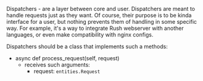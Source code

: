 Dispatchers - are a layer between core and user. Dispatchers are meant to handle requests 
just as they want. Of course, their purpose is to be kinda interface for a user, but 
nothing prevents them of handling in some specific way. For example, it's a way to integrate
Rush webserver with another languages, or even make compatibility with nginx configs.

Dispatchers should be a class that implements such a methods:
- async def process_request(self, request)
  - receives such arguments:
    - request: `entities.Request`
